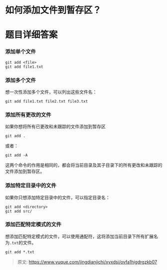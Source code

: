 # 如何添加文件到暂存区？

# 题目详细答案
### 添加单个文件
```plain
git add <file>
git add file1.txt
```

### 添加多个文件
想一次性添加多个文件，可以列出这些文件名：

```plain
git add file1.txt file2.txt file3.txt
```

### 添加所有更改的文件
如果你想将所有已更改和未跟踪的文件添加到暂存区

```plain
git add .
```

或者：

```plain
git add -A
```

这两个命令的作用是相同的，都会将当前目录及其子目录下的所有更改和未跟踪的文件添加到暂存区。

### 添加特定目录中的文件
如果你只想添加特定目录中的文件，可以指定目录名：

```plain
git add <directory>
git add src/
```

### 添加匹配特定模式的文件
想添加匹配特定模式的文件，可以使用通配符，这将添加当前目录下所有扩展名为`.txt`的文件。

```plain
git add *.txt
```



> 原文: <https://www.yuque.com/jingdianjichi/xyxdsi/ovfa1higdrgzkb07>